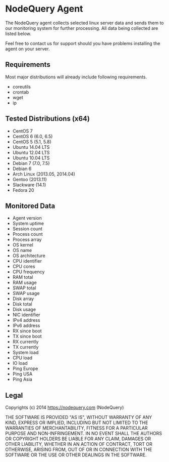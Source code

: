 NodeQuery Agent
===============

The NodeQuery agent collects selected linux server data and sends them to
our monitoring system for further processing. All data being collected
are listed below.

Feel free to contact us for support should you have problems installing
the agent on your server.

Requirements
------------

Most major distributions will already include following requirements.

* coreutils
* crontab
* wget
* ip

Tested Distributions (x64)
--------------------------

* CentOS 7
* CentOS 6 (6.0, 6.5)
* CentOS 5 (5.1, 5.8)
* Ubuntu 14.04 LTS
* Ubuntu 12.04 LTS
* Ubuntu 10.04 LTS
* Debian 7 (7.0, 7.5)
* Debian 6
* Arch Linux (2013.05, 2014.04)
* Gentoo (2013.11)
* Slackware (14.1)
* Fedora 20

Monitored Data
--------------

* Agent version
* System uptime
* Session count
* Process count
* Process array
* OS kernel
* OS name
* OS architecture
* CPU identifier
* CPU cores
* CPU frequency
* RAM total
* RAM usage
* SWAP total
* SWAP usage
* Disk array
* Disk total
* Disk usage
* NIC identifier
* IPv4 address
* IPv6 address
* RX since boot
* TX since boot
* RX currently
* TX currently
* System load
* CPU load
* IO load
* Ping Europe
* Ping USA
* Ping Asia

Legal
-----

Copyrights (c) 2014 https://nodequery.com (NodeQuery)

THE SOFTWARE IS PROVIDED "AS IS", WITHOUT WARRANTY OF ANY KIND, EXPRESS OR
IMPLIED, INCLUDING BUT NOT LIMITED TO THE WARRANTIES OF MERCHANTABILITY,
FITNESS FOR A PARTICULAR PURPOSE AND NON-INFRINGEMENT. IN NO EVENT SHALL THE
AUTHORS OR COPYRIGHT HOLDERS BE LIABLE FOR ANY CLAIM, DAMAGES OR OTHER
LIABILITY, WHETHER IN AN ACTION OF CONTRACT, TORT OR OTHERWISE, ARISING FROM,
OUT OF OR IN CONNECTION WITH THE SOFTWARE OR THE USE OR OTHER DEALINGS IN
THE SOFTWARE.